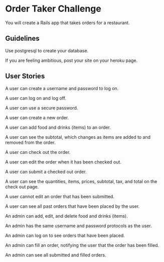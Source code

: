 # Order Taker Challenge

You will create a Rails app that takes orders for a restaurant. 

## Guidelines

Use postgresql to create your database.

If you are feeling ambitious, post your site on your heroku page.

## User Stories

A user can create a username and password to log on.

A user can log on and log off.

A user can use a secure password.

A user can create a new order.

A user can add food and drinks (items) to an order.

A user can see the subtotal, which changes as items are added to and removed from the order.

A user can check out the order.

A user can edit the order when it has been checked out.

A user can submit a checked out order.

A user can see the quantities, items, prices, subtotal, tax, and total on the check out page.

A user cannot edit an order that has been submitted.

A user can see all past orders that have been placed by the user.

An admin can add, edit, and delete food and drinks (items).

An admin has the same username and password protocols as the user.

An admin can log on to see orders that have been placed.

An admin can fill an order, notifying the user that the order has been filled.

An admin can see all submitted and filled orders.
